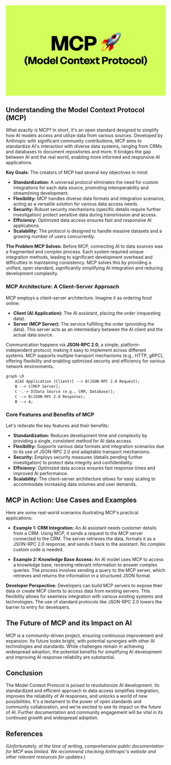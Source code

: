 
<img src="https://raw.githubusercontent.com/akmadan/akshit_madan_blogs/refs/heads/main/articles/AID-3/images/banner.png" alt="MCP Banner" />


## Understanding the Model Context Protocol (MCP)

What exactly *is* MCP?  In short, it's an open standard designed to simplify how AI models access and utilize data from various sources.  Developed by Anthropic with significant community contributions, MCP aims to standardize AI's interaction with diverse data systems, ranging from CRMs and databases to document repositories and more.  It bridges the gap between AI and the real world, enabling more informed and responsive AI applications.

**Key Goals:** The creators of MCP had several key objectives in mind:

*   **Standardization:**  A universal protocol eliminates the need for custom integrations for each data source, promoting interoperability and streamlining development.
*   **Flexibility:** MCP handles diverse data formats and integration scenarios, acting as a versatile solution for various data access needs.
*   **Security:**  Robust security mechanisms (specific details require further investigation) protect sensitive data during transmission and access.
*   **Efficiency:**  Optimized data access ensures fast and responsive AI applications.
*   **Scalability:**  The protocol is designed to handle massive datasets and a growing number of users concurrently.


**The Problem MCP Solves:** Before MCP, connecting AI to data sources was a fragmented and complex process. Each system required unique integration methods, leading to significant development overhead and difficulties in maintaining consistency. MCP solves this by providing a unified, open standard, significantly simplifying AI integration and reducing development complexity.


### MCP Architecture: A Client-Server Approach

MCP employs a client-server architecture.  Imagine it as ordering food online:

*   **Client (AI Application):**  The AI assistant, placing the order (requesting data).
*   **Server (MCP Server):**  The service fulfilling the order (providing the data).  This server acts as an intermediary between the AI client and the actual data source.

Communication happens via **JSON-RPC 2.0**, a simple, platform-independent protocol, making it easy to implement across different systems.  MCP supports multiple transport mechanisms (e.g., HTTP, gRPC), offering flexibility and enabling optimized security and efficiency for various network environments.


```mermaid
graph LR
    A[AI Application (Client)] --> B(JSON-RPC 2.0 Request);
    B --> C[MCP Server];
    C -.-> D[Data Source (e.g., CRM, Database)];
    C --> B(JSON-RPC 2.0 Response);
    B --> A;
```

### Core Features and Benefits of MCP

Let's reiterate the key features and their benefits:

*   **Standardization:**  Reduces development time and complexity by providing a single, consistent method for AI data access.
*   **Flexibility:**  Supports various data formats and integration scenarios due to its use of JSON-RPC 2.0 and adaptable transport mechanisms.
*   **Security:**  Employs security measures (details pending further investigation) to protect data integrity and confidentiality.
*   **Efficiency:**  Optimized data access ensures fast response times and improved AI performance.
*   **Scalability:**  The client-server architecture allows for easy scaling to accommodate increasing data volumes and user demands.


## MCP in Action: Use Cases and Examples

Here are some real-world scenarios illustrating MCP's practical applications:

*   **Example 1: CRM Integration:** An AI assistant needs customer details from a CRM.  Using MCP, it sends a request to the MCP server connected to the CRM. The server retrieves the data, formats it as a JSON-RPC 2.0 response, and sends it back to the assistant.  No complex custom code is needed.

*   **Example 2: Knowledge Base Access:** An AI model uses MCP to access a knowledge base, receiving relevant information to answer complex queries.  The process involves sending a query to the MCP server, which retrieves and returns the information in a structured JSON format.


**Developer Perspective:** Developers can build MCP servers to expose their data or create MCP clients to access data from existing servers.  This flexibility allows for seamless integration with various existing systems and technologies.  The use of standard protocols like JSON-RPC 2.0 lowers the barrier to entry for developers.


## The Future of MCP and its Impact on AI

MCP is a community-driven project, ensuring continuous improvement and expansion.  Its future looks bright, with potential synergies with other AI technologies and standards. While challenges remain in achieving widespread adoption, the potential benefits for simplifying AI development and improving AI response reliability are substantial.


## Conclusion

The Model Context Protocol is poised to revolutionize AI development.  Its standardized and efficient approach to data access simplifies integration, improves the reliability of AI responses, and unlocks a world of new possibilities.  It's a testament to the power of open standards and community collaboration, and we're excited to see its impact on the future of AI.  Further documentation and community engagement will be vital in its continued growth and widespread adoption.


## References

*(Unfortunately, at the time of writing, comprehensive public documentation for MCP was limited.  We recommend checking Anthropic's website and other relevant resources for updates.)*
